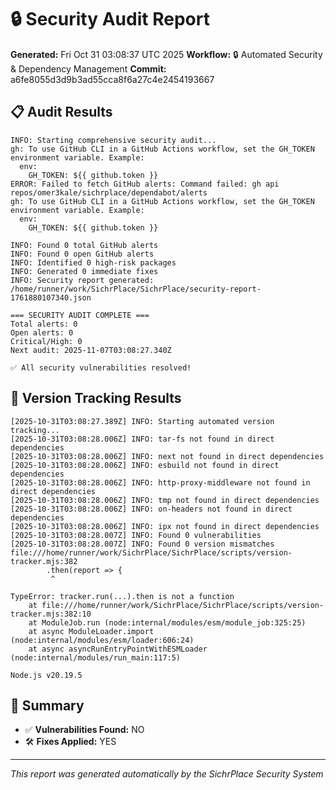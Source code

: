 # 🔒 Security Audit Report

**Generated:** Fri Oct 31 03:08:37 UTC 2025
**Workflow:** 🔒 Automated Security & Dependency Management
**Commit:** a6fe8055d3d9b3ad55cca8f6a27c4e2454193667

## 📋 Audit Results
```
INFO: Starting comprehensive security audit...
gh: To use GitHub CLI in a GitHub Actions workflow, set the GH_TOKEN environment variable. Example:
  env:
    GH_TOKEN: ${{ github.token }}
ERROR: Failed to fetch GitHub alerts: Command failed: gh api repos/omer3kale/sichrplace/dependabot/alerts
gh: To use GitHub CLI in a GitHub Actions workflow, set the GH_TOKEN environment variable. Example:
  env:
    GH_TOKEN: ${{ github.token }}

INFO: Found 0 total GitHub alerts
INFO: Found 0 open GitHub alerts
INFO: Identified 0 high-risk packages
INFO: Generated 0 immediate fixes
INFO: Security report generated: /home/runner/work/SichrPlace/SichrPlace/security-report-1761880107340.json

=== SECURITY AUDIT COMPLETE ===
Total alerts: 0
Open alerts: 0
Critical/High: 0
Next audit: 2025-11-07T03:08:27.340Z

✅ All security vulnerabilities resolved!
```

## 🔄 Version Tracking Results
```
[2025-10-31T03:08:27.389Z] INFO: Starting automated version tracking...
[2025-10-31T03:08:28.006Z] INFO: tar-fs not found in direct dependencies
[2025-10-31T03:08:28.006Z] INFO: next not found in direct dependencies
[2025-10-31T03:08:28.006Z] INFO: esbuild not found in direct dependencies
[2025-10-31T03:08:28.006Z] INFO: http-proxy-middleware not found in direct dependencies
[2025-10-31T03:08:28.006Z] INFO: tmp not found in direct dependencies
[2025-10-31T03:08:28.006Z] INFO: on-headers not found in direct dependencies
[2025-10-31T03:08:28.006Z] INFO: ipx not found in direct dependencies
[2025-10-31T03:08:28.007Z] INFO: Found 0 vulnerabilities
[2025-10-31T03:08:28.007Z] INFO: Found 0 version mismatches
file:///home/runner/work/SichrPlace/SichrPlace/scripts/version-tracker.mjs:382
        .then(report => {
         ^

TypeError: tracker.run(...).then is not a function
    at file:///home/runner/work/SichrPlace/SichrPlace/scripts/version-tracker.mjs:382:10
    at ModuleJob.run (node:internal/modules/esm/module_job:325:25)
    at async ModuleLoader.import (node:internal/modules/esm/loader:606:24)
    at async asyncRunEntryPointWithESMLoader (node:internal/modules/run_main:117:5)

Node.js v20.19.5
```

## 🎯 Summary
- ✅ **Vulnerabilities Found:** NO
- 🛠️ **Fixes Applied:** YES

---
*This report was generated automatically by the SichrPlace Security System*
